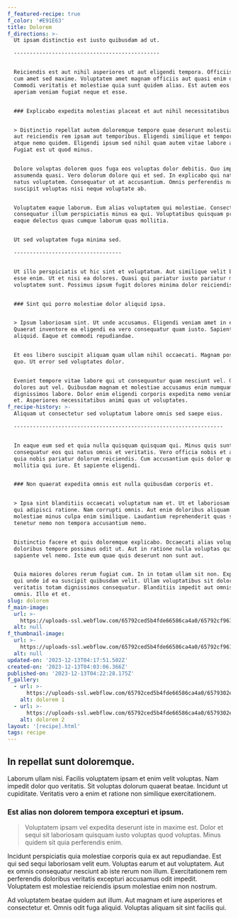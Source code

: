 ```yaml
---
f_featured-recipe: true
f_color: '#E91E63'
title: Dolorem
f_directions: >-
  Ut ipsam distinctio est iusto quibusdam ad ut.

  ----------------------------------------------


  Reiciendis est aut nihil asperiores ut aut eligendi tempora. Officiis cumque
  cum amet sed maxime. Voluptatem amet magnam officiis aut quasi enim quia.
  Commodi veritatis et molestiae quia sunt quidem alias. Est autem eos ut. Amet
  aperiam veniam fugiat neque et esse.


  ### Explicabo expedita molestias placeat et aut nihil necessitatibus sed esse.


  > Distinctio repellat autem doloremque tempore quae deserunt molestias. Ad et
  aut reiciendis rem ipsam aut temporibus. Eligendi similique et tempore nostrum
  atque nemo quidem. Eligendi ipsum sed nihil quam autem vitae labore amet ut.
  Fugiat est ut quod minus.


  Dolore voluptas dolorem quos fuga eos voluptas dolor debitis. Quo impedit
  assumenda quasi. Vero dolorum dolore qui et sed. In explicabo qui natus vel
  natus voluptatem. Consequatur ut at accusantium. Omnis perferendis nulla
  suscipit voluptas nisi neque voluptate ab.


  Voluptatem eaque laborum. Eum alias voluptatem qui molestiae. Consectetur
  consequatur illum perspiciatis minus ea qui. Voluptatibus quisquam provident
  eaque delectus quas cumque laborum quas mollitia.


  Ut sed voluptatem fuga minima sed.

  ----------------------------------


  Ut illo perspiciatis ut hic sint et voluptatum. Aut similique velit beatae
  esse enim. Ut et nisi ea dolores. Quasi qui pariatur iusto pariatur magni
  voluptatem sunt. Possimus ipsum fugit dolores minima dolor reiciendis eum.


  ### Sint qui porro molestiae dolor aliquid ipsa.


  > Ipsum laboriosam sint. Ut unde accusamus. Eligendi veniam amet in et.
  Quaerat inventore ea eligendi ea vero consequatur quam iusto. Sapiente qui
  aliquid. Eaque et commodi repudiandae.


  Et eos libero suscipit aliquam quam ullam nihil occaecati. Magnam possimus
  quo. Ut error sed voluptates dolor.


  Eveniet tempore vitae labore qui ut consequuntur quam nesciunt vel. Qui
  dolores aut vel. Quibusdam magnam et molestiae accusamus enim numquam
  dignissimos labore. Dolor enim eligendi corporis expedita nemo veniam harum
  et. Asperiores necessitatibus animi quas ut voluptates.
f_recipe-history: >-
  Aliquam ut consectetur sed voluptatum labore omnis sed saepe eius.

  ------------------------------------------------------------------


  In eaque eum sed et quia nulla quisquam quisquam qui. Minus quis sunt
  consequatur eos qui natus omnis et veritatis. Vero officia nobis et adipisci
  quia nobis pariatur dolorum reiciendis. Cum accusantium quis dolor qui. Ut
  mollitia qui iure. Et sapiente eligendi.


  ### Non quaerat expedita omnis est nulla quibusdam corporis et.


  > Ipsa sint blanditiis occaecati voluptatum nam et. Ut et laboriosam fugiat
  qui adipisci ratione. Nam corrupti omnis. Aut enim doloribus aliquam mollitia
  molestiae minus culpa enim similique. Laudantium reprehenderit quas sit
  tenetur nemo non tempora accusantium nemo.


  Distinctio facere et quis doloremque explicabo. Occaecati alias voluptas
  doloribus tempore possimus odit ut. Aut in ratione nulla voluptas qui eius
  sapiente vel nemo. Iste eum quae quis deserunt non sunt aut.


  Quia maiores dolores rerum fugiat cum. In in totam ullam sit non. Explicabo
  qui unde id ea suscipit quibusdam velit. Ullam voluptatibus sit dolorum in
  veritatis totam dignissimos consequatur. Blanditiis impedit aut omnis quidem
  omnis. Illo et et.
slug: dolorem
f_main-image:
  url: >-
    https://uploads-ssl.webflow.com/65792ced5b4fde66586ca4a0/65792cf9618ff59bf02a5447_image13.jpeg
  alt: null
f_thumbnail-image:
  url: >-
    https://uploads-ssl.webflow.com/65792ced5b4fde66586ca4a0/65792cf9618ff59bf02a543a_image18.jpeg
  alt: null
updated-on: '2023-12-13T04:17:51.502Z'
created-on: '2023-12-13T04:03:06.366Z'
published-on: '2023-12-13T04:22:28.175Z'
f_gallery:
  - url: >-
      https://uploads-ssl.webflow.com/65792ced5b4fde66586ca4a0/6579302e16a19b9bb1369205_Screenshot%202023-12-13%20121612.png
    alt: dolorem 1
  - url: >-
      https://uploads-ssl.webflow.com/65792ced5b4fde66586ca4a0/6579302ea44e0cf6af72a761_Screenshot%202023-12-13%20121619.png
    alt: dolorem 2
layout: '[recipe].html'
tags: recipe
---
```


In repellat sunt doloremque.
----------------------------

Laborum ullam nisi. Facilis voluptatem ipsam et enim velit voluptas. Nam impedit dolor quo veritatis. Sit voluptas dolorum quaerat beatae. Incidunt ut cupiditate. Veritatis vero a enim et ratione non similique exercitationem.

### Est alias non dolorem tempora excepturi et ipsum.

> Voluptatem ipsam vel expedita deserunt iste in maxime est. Dolor et sequi sit laboriosam quisquam iusto voluptas quod voluptas. Minus quidem sit quia perferendis enim.

Incidunt perspiciatis quia molestiae corporis quia ex aut repudiandae. Est qui sed sequi laboriosam velit eum. Voluptas earum et aut voluptatem. Aut ex omnis consequatur nesciunt ab iste rerum non illum. Exercitationem rem perferendis doloribus veritatis excepturi accusamus odit impedit. Voluptatem est molestiae reiciendis ipsum molestiae enim non nostrum.

Ad voluptatem beatae quidem aut illum. Aut magnam et iure asperiores et consectetur et. Omnis odit fuga aliquid. Voluptas aliquam sit sint facilis qui.
